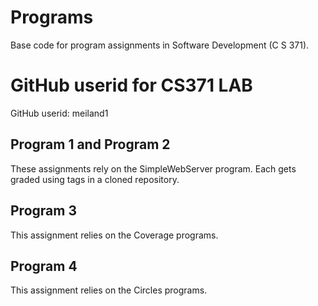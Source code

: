 # Programs
Base code for program assignments in Software Development (C S 371). 

# GitHub userid for CS371 LAB
GitHub userid: meiland1

## Program 1 and Program 2
These assignments rely on the SimpleWebServer program. Each gets graded using tags in a cloned repository. 

## Program 3
This assignment relies on the Coverage programs. 

## Program 4
This assignment relies on the Circles programs. 
